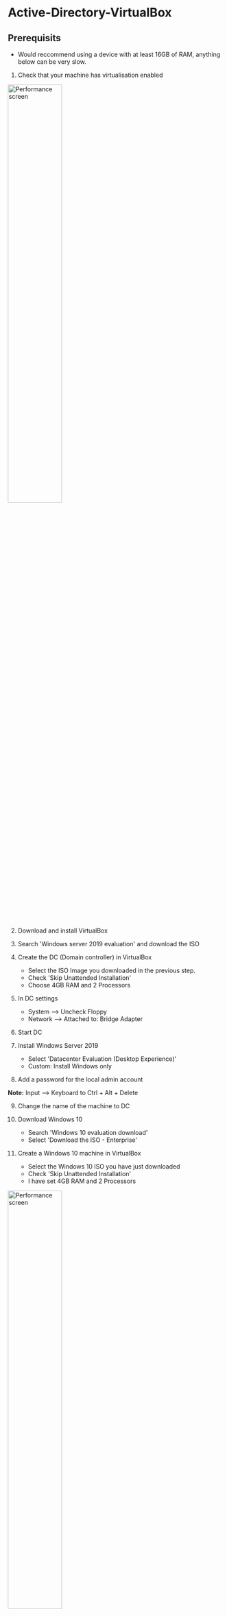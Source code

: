 # Active-Directory-VirtualBox

Prerequisits
--
- Would reccommend using a device with at least 16GB of RAM, anything below can be very slow.

1. Check that your machine has virtualisation enabled

<img src="https://i.imgur.com/MLrk2ra.png" height="50%" width="50%" alt="Performance screen"/>

2. Download and install VirtualBox
3. Search 'Windows server 2019 evaluation' and download the ISO
   
4. Create the DC (Domain controller) in VirtualBox
   - Select the ISO Image you downloaded in the previous step.
   - Check 'Skip Unattended Installation'
   - Choose 4GB RAM and 2 Processors

5. In DC settings
   - System --> Uncheck Floppy
   - Network --> Attached to: Bridge Adapter
  
6. Start DC

7. Install Windows Server 2019
   - Select 'Datacenter Evaluation (Desktop Experience)'
   - Custom: Install Windows only
  
8. Add a password for the local admin account

**Note:** Input --> Keyboard to Ctrl + Alt + Delete

9. Change the name of the machine to DC

10. Download Windows 10
    - Search 'Windows 10 evaluation download'
    - Select 'Download the ISO - Enterprise'

11. Create a Windows 10 machine in VirtualBox
    - Select the Windows 10 ISO you have just downloaded
    - Check 'Skip Unattended Installation'
    - I have set 4GB RAM and 2 Processors
<img src="https://i.imgur.com/dwqhxQu.png" height="50%" width="50%" alt="Performance screen"/>

12. Change the settings of the Windows 10 Machine
    - System --> Uncheck Floppy
    - Network --> Change from NAT to Bridged Adapter
      
